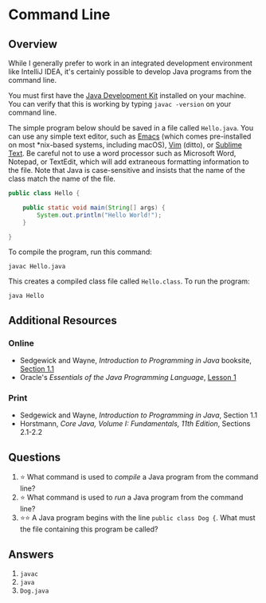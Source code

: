 # Command Line
## Overview
While I generally prefer to work in an integrated development environment like IntelliJ IDEA, it's certainly possible to
develop Java programs from the command line.

You must first have the [Java Development Kit](https://www.oracle.com/technetwork/java/javase/downloads/index.html) installed
on your machine. You can verify that this is working by typing `javac -version` on your command line.

The simple program below should be saved in a file called `Hello.java`. You can use any simple text editor, such as
[Emacs](https://www.gnu.org/software/emacs/) (which comes pre-installed on most \*nix-based systems, including macOS),
[Vim](https://www.vim.org/) (ditto), or [Sublime Text](https://www.sublimetext.com/). Be careful not to use a word processor
such as Microsoft Word, Notepad, or TextEdit, which will add extraneous formatting information to the file. Note that Java is
case-sensitive and insists that the name of the class match the name of the file.
```java
public class Hello {

    public static void main(String[] args) {
        System.out.println("Hello World!");
    }

}
```
To compile the program, run this command:
```
javac Hello.java
```
This creates a compiled class file called `Hello.class`. To run the program:
```
java Hello
```
## Additional Resources
### Online
- Sedgewick and Wayne, *Introduction to Programming in Java* booksite, [Section 1.1](https://introcs.cs.princeton.edu/java/11hello/)
- Oracle's *Essentials of the Java Programming Language*, [Lesson 1](https://www.oracle.com/technetwork/java/compile-136656.html)
### Print
- Sedgewick and Wayne, *Introduction to Programming in Java*, Section 1.1
- Horstmann, *Core Java, Volume I: Fundamentals, 11th Edition*, Sections 2.1-2.2
## Questions
1. :star: What command is used to *compile* a Java program from the command line?
1. :star: What command is used to *run* a Java program from the command line?
1. :star::star: A Java program begins with the line `public class Dog {`. What must the file containing this program be called?
## Answers
1. `javac`
1. `java`
1. `Dog.java`
